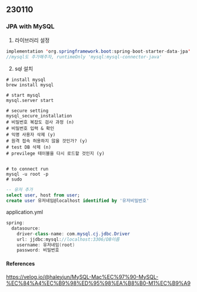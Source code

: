 ## 230110

### JPA with MySQL

1. 라이브러리 설정

```java
implementation 'org.springframework.boot:spring-boot-starter-data-jpa'
//mysql도 추가해주자,	runtimeOnly 'mysql:mysql-connector-java'

```

2. sql 설치

```shell
# install mysql
brew install mysql

# start mysql
mysql.server start

# secure setting
mysql_secure_installation
# 비밀번호 복잡도 검사 과정 (n)
# 비밀번호 입력 & 확인
# 익명 사용자 삭제 (y)
# 원격 접속 허용하지 않을 것인가? (y)
# test DB 삭제 (n)
# previlege 테이블을 다시 로드할 것인지 (y)


# to connect run
mysql -u root -p
# sudo
```

```sql
-- 유저 추가
select user, host from user;
create user 유저네임@localhost identified by '유저비밀번호'
```

application.yml

```java
spring:
  datasource:
    driver-class-name: com.mysql.cj.jdbc.Driver
    url: jjdbc:mysql://localhost:3306/DB이름
    username: 유저네임(root)
    password: 비밀번호
```

#### References

https://velog.io/@haleyjun/MySQL-Mac%EC%97%90-MySQL-%EC%84%A4%EC%B9%98%ED%95%98%EA%B8%B0-M1%EC%B9%A9
